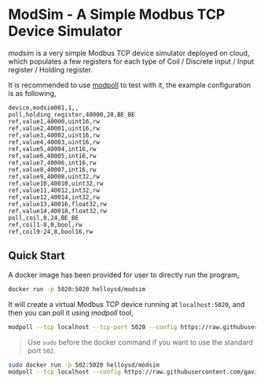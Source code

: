 # ModSim - A Simple Modbus TCP Device Simulator

*modsim* is a very simple Modbus TCP device simulator deployed on cloud, which populates a few registers for each type of Coil / Discrete input / Input register / Holding register. 

It is recommended to use [modpoll](https://github.com/gavinying/modpoll) to test with it, the example configuration is as following,

```
device,modsim001,1,,
poll,holding_register,40000,20,BE_BE
ref,value1,40000,uint16,rw
ref,value2,40001,uint16,rw
ref,value3,40002,uint16,rw
ref,value4,40003,uint16,rw
ref,value5,40004,int16,rw
ref,value6,40005,int16,rw
ref,value7,40006,int16,rw
ref,value8,40007,int16,rw
ref,value9,40008,uint32,rw
ref,value10,40010,uint32,rw
ref,value11,40012,int32,rw
ref,value12,40014,int32,rw
ref,value13,40016,float32,rw
ref,value14,40018,float32,rw
poll,coil,0,24,BE_BE
ref,coil1-8,0,bool,rw
ref,coil9-24,8,bool16,rw
```

## Quick Start

A docker image has been provided for user to directly run the program, 

```bash
docker run -p 5020:5020 helloysd/modsim
```

It will create a virtual Modbus TCP device running at `localhost:5020`, and then you can poll it using *modpoll* tool, 

```bash
modpoll --tcp localhost --tcp-port 5020 --config https://raw.githubusercontent.com/gavinying/modpoll/master/examples/modsim.csv
```

> Use `sudo` before the docker command if you want to use the standard port `502`.

```bash
sudo docker run -p 502:5020 helloysd/modsim
modpoll --tcp localhost --config https://raw.githubusercontent.com/gavinying/modpoll/master/examples/modsim.csv
```
